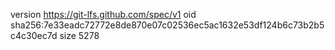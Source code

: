 version https://git-lfs.github.com/spec/v1
oid sha256:7e33eadc72772e8de870e07c02536ec5ac1632e53df124b6c73b2b5c4c30ec7d
size 5278
